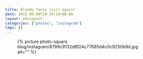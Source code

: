 ```yaml
---
title: Bloody Tania (sic) again!
date: 2015-09-08T10:39:26+00:00
layout: photopost
categories: ["photos", "instagram"]
tags: []
---
```


<figure class="photo photo--square">
  {% picture photo-square blog/instagram/8799c9132d8f24c77685d4c0c9250b9d.jpg alt="" %}
</figure>



